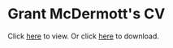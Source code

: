 # Grant McDermott's CV

Click [here](https://github.com/grantmcdermott/vita/blob/master/mcdermott-vita.pdf) to view. Or click [here](https://github.com/grantmcdermott/vita/raw/master/mcdermott-vita.pdf) to download.
